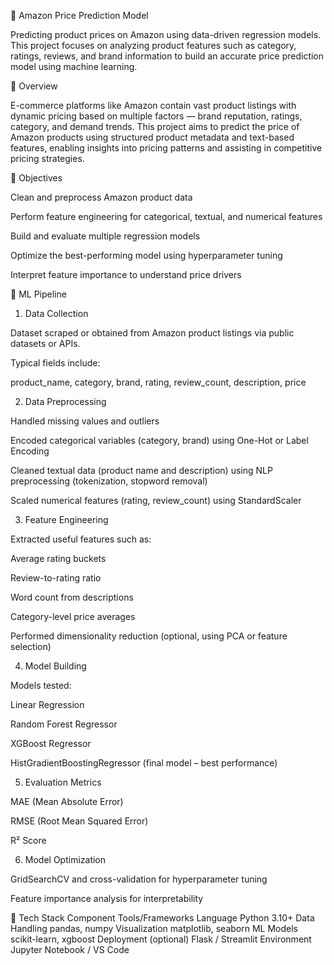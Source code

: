 🛒 Amazon Price Prediction Model

Predicting product prices on Amazon using data-driven regression models.
This project focuses on analyzing product features such as category, ratings, reviews, and brand information to build an accurate price prediction model using machine learning.

📌 Overview

E-commerce platforms like Amazon contain vast product listings with dynamic pricing based on multiple factors — brand reputation, ratings, category, and demand trends.
This project aims to predict the price of Amazon products using structured product metadata and text-based features, enabling insights into pricing patterns and assisting in competitive pricing strategies.

🎯 Objectives

Clean and preprocess Amazon product data

Perform feature engineering for categorical, textual, and numerical features

Build and evaluate multiple regression models

Optimize the best-performing model using hyperparameter tuning

Interpret feature importance to understand price drivers

🧠 ML Pipeline
1. Data Collection

Dataset scraped or obtained from Amazon product listings via public datasets or APIs.

Typical fields include:

product_name, category, brand, rating, review_count, description, price

2. Data Preprocessing

Handled missing values and outliers

Encoded categorical variables (category, brand) using One-Hot or Label Encoding

Cleaned textual data (product name and description) using NLP preprocessing (tokenization, stopword removal)

Scaled numerical features (rating, review_count) using StandardScaler

3. Feature Engineering

Extracted useful features such as:

Average rating buckets

Review-to-rating ratio

Word count from descriptions

Category-level price averages

Performed dimensionality reduction (optional, using PCA or feature selection)

4. Model Building

Models tested:

Linear Regression

Random Forest Regressor

XGBoost Regressor

HistGradientBoostingRegressor (final model – best performance)

5. Evaluation Metrics

MAE (Mean Absolute Error)

RMSE (Root Mean Squared Error)

R² Score

6. Model Optimization

GridSearchCV and cross-validation for hyperparameter tuning

Feature importance analysis for interpretability

🧩 Tech Stack
Component	Tools/Frameworks
Language	Python 3.10+
Data Handling	pandas, numpy
Visualization	matplotlib, seaborn
ML Models	scikit-learn, xgboost
Deployment (optional)	Flask / Streamlit
Environment	Jupyter Notebook / VS Code

